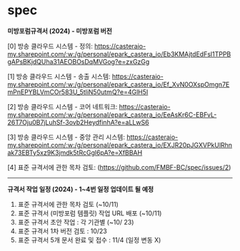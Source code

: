 # spec

**미방포럼규격서 (2024) - 미방포럼 버전**


[0] 방송 클라우드 시스템 - 정의:
https://casteraio-my.sharepoint.com/:w:/g/personal/epark_castera_io/Eb3KMAjtdEdFsl1TPPBgAPsBKjdQUha31AEOBOsDqMVGog?e=zxGzGg 

[1] 방송 클라우드 시스템 - 송출 시스템:
https://casteraio-my.sharepoint.com/:w:/g/personal/epark_castera_io/Ef_XvN0OXspOmgn7EmPnEPYBLVmCOr583U_5tliN50utmQ?e=4GlH5I

[2] 방송 클라우드 시스템 - 코어 네트워크: 
https://casteraio-my.sharepoint.com/:w:/g/personal/epark_castera_io/EeAsKr6C-EBFvL-26T7Oju0B7jLuhSf-3ovb2HeydfinhA?e=aLLwS6

[3] 방송 클라우드 시스템 - 중앙 관리 시스템:
https://casteraio-my.sharepoint.com/:w:/g/personal/epark_castera_io/EXJR20pJGXVPkUlRhnak73EBTy5xz9K3jmdk5tRcGgl6pA?e=XfBBAH

[4] 표준 규격서에 관한 목차 검토:
(https://github.com/FMBF-BC/spec/issues/2)

--------

**규격서 작업 일정 (2024) - 1~4번 일정 업데이트 될 예정**

1. 표준 규격서에 관한 목차 검토       (~10/11)
2. 표준 규격서 (미방포럼 템플릿) 작업 URL 배포 (~10/11)
3. 표준 규격서 초안 작업 : 각 기관별  (~10/ 23)
4. 표준 규격서 1차 버전 검토 : 10/23
5. 표준 규격서 5개 문서 완료 및 접수 : 11/4 (일정 변동 X)
